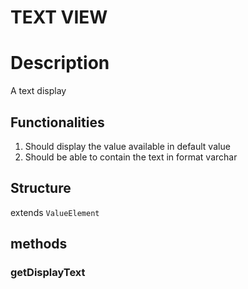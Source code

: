 # TEXT VIEW

# Description
A text display

## Functionalities  
1. Should display the value available in default value
2. Should be able to contain the text in format varchar


## Structure
extends `ValueElement`

## methods
### getDisplayText